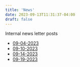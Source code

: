 ```yaml
---
title: 'News'
date: 2023-09-13T11:31:37-04:00
draft: false
---
```


Internal news letter posts

* [09-04-2023](/posts/09-04-2023/)
* [09-10-2023](/posts/09-10-2023/)
* [09-14-2023](/posts/09-14-2023/)
* [09-19-2023](/posts/09-19-2023/)
